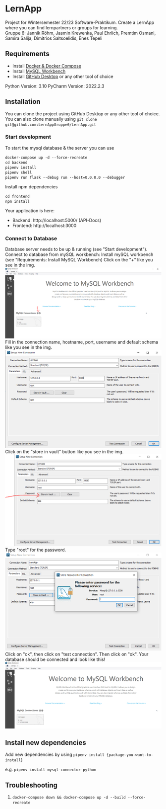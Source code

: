 # LernApp

Project for Wintersemester 22/23 Software-Praktikum. Create a LernApp where you can find lernpartners or groups for learning.  
Gruppe 6: Jannik Röhm, Jasmin Krewenka, Paul Ehrlich, Premtim Osmani, Samira Salija, Dimitrios Saltsoelidis, Enes Tepeli

## Requirements

- Install [Docker & Docker Compose](https://www.docker.com/products/docker-desktop/)
- Install [MySQL Workbench](https://www.mysql.com/products/workbench/)
- Install [GitHub Desktop](https://desktop.github.com/) or any other tool of choice

Python Version: 3.10
PyCharm Version: 2022.2.3

## Installation

You can clone the project using GitHub Desktop or any other tool of choice.
You can also clone manually using `git clone git@github.com:LernAppGruppe6/LernApp.git`

### Start development

To start the mysql database & the server you can use

```
docker-compose up -d --force-recreate
cd backend
pipenv install
pipenv shell
pipenv run flask --debug run --host=0.0.0.0 --debugger
```

Install npm dependencies

````
cd frontend
npm install
````

Your application is here:

- Backend: http://localhost:5000/ (API-Docs)
- Frontend: http://localhost:3000


### Connect to Database

Database server needs to be up & running (see "Start development").
Connect to database from mySQL workbench: 
Install mySQL workbench (see "Requirements: Install MySQL Workbench)
Click on the "+" like you see in the img.
![img.png](docs/images/img.png)
Fill in the connection name, hostname, port, username and default schema like you see in the img.
![img_1.png](docs/images/img_1.png)
Click on the "store in vault" button like you see in the img.
![img_2.png](docs/images/img_2.png)
Type "root" for the password.
![img_3.png](docs/images/img_3.png)
Click on "ok", then click on "test connection".
Then click on "ok". Your database should be connected and look like this!
![img_4.png](docs/images/img_4.png)

## Install new dependencies

Add new dependencies by using `pipenv install {package-you-want-to-install}`

e.g. `pipenv install mysql-connector-python`

## Troubleshooting

1. `docker-compose down && docker-compose up -d --build --force-recreate`
